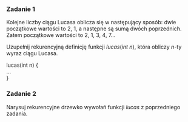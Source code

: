 ### Zadanie 1
Kolejne liczby ciągu Lucasa oblicza się w następujący sposób: dwie początkowe wartości to 2, 1, a następne są sumą dwóch poprzednich. <br> Zatem początkowe wartości to 2, 1, 3, 4, 7...

Uzupełnij rekurencyjną definicję funkcji $lucas(int$ $n)$, która obliczy $n$-ty wyraz ciągu Lucasa.

lucas(int n) {<br>
    ...<br>
}

### Zadanie 2
Narysuj rekurencyjne drzewko wywołań funkcji $lucas$ z poprzedniego zadania.